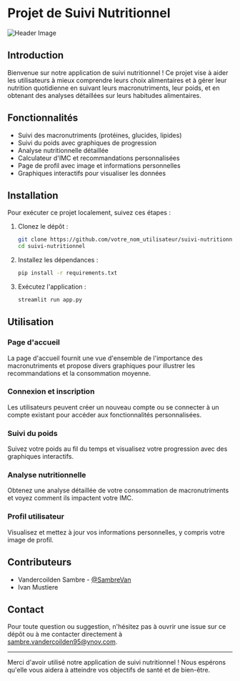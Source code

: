 # Projet de Suivi Nutritionnel

![Header Image](readmeimg.avif)

## Introduction

Bienvenue sur notre application de suivi nutritionnel ! Ce projet vise à aider les utilisateurs à mieux comprendre leurs choix alimentaires et à gérer leur nutrition quotidienne en suivant leurs macronutriments, leur poids, et en obtenant des analyses détaillées sur leurs habitudes alimentaires.

## Fonctionnalités

- Suivi des macronutriments (protéines, glucides, lipides)
- Suivi du poids avec graphiques de progression
- Analyse nutritionnelle détaillée
- Calculateur d'IMC et recommandations personnalisées
- Page de profil avec image et informations personnelles
- Graphiques interactifs pour visualiser les données

## Installation

Pour exécuter ce projet localement, suivez ces étapes :

1. Clonez le dépôt :
    ```bash
    git clone https://github.com/votre_nom_utilisateur/suivi-nutritionnel.git
    cd suivi-nutritionnel
    ```

2. Installez les dépendances :
    ```bash
    pip install -r requirements.txt
    ```

3. Exécutez l'application :
    ```bash
    streamlit run app.py
    ```

## Utilisation

### Page d'accueil

La page d'accueil fournit une vue d'ensemble de l'importance des macronutriments et propose divers graphiques pour illustrer les recommandations et la consommation moyenne.


### Connexion et inscription

Les utilisateurs peuvent créer un nouveau compte ou se connecter à un compte existant pour accéder aux fonctionnalités personnalisées.

### Suivi du poids

Suivez votre poids au fil du temps et visualisez votre progression avec des graphiques interactifs.


### Analyse nutritionnelle

Obtenez une analyse détaillée de votre consommation de macronutriments et voyez comment ils impactent votre IMC.

### Profil utilisateur

Visualisez et mettez à jour vos informations personnelles, y compris votre image de profil.


## Contributeurs

- Vandercoilden Sambre - [@SambreVan](https://github.com/SambreVan)
- Ivan Mustiere



## Contact

Pour toute question ou suggestion, n'hésitez pas à ouvrir une issue sur ce dépôt ou à me contacter directement à [sambre.vandercoilden95@ynov.com](mailto:sambre.vandercoilden95@ynov.com).

---

Merci d'avoir utilisé notre application de suivi nutritionnel ! Nous espérons qu'elle vous aidera à atteindre vos objectifs de santé et de bien-être.

